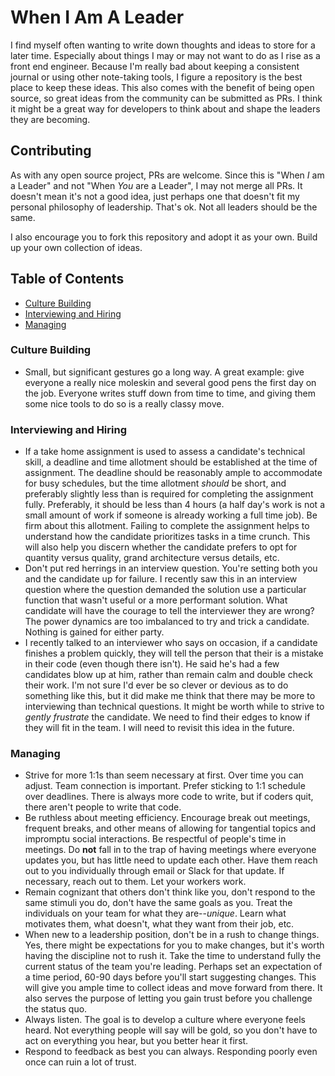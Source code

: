 # When I Am A Leader

I find myself often wanting to write down thoughts and ideas to store for a later time. Especially about things I may or may not want to do as I rise as a front end engineer. Because I'm really bad about keeping a consistent journal or using other note-taking tools, I figure a repository is the best place to keep these ideas. This also comes with the benefit of being open source, so great ideas from the community can be submitted as PRs. I think it might be a great way for developers to think about and shape the leaders they are becoming.

## Contributing

As with any open source project, PRs are welcome. Since this is "When _I_ am a Leader" and not "When _You_ are a Leader", I may not merge all PRs. It doesn't mean it's not a good idea, just perhaps one that doesn't fit my personal philosophy of leadership. That's ok. Not all leaders should be the same.

I also encourage you to fork this repository and adopt it as your own. Build up your own collection of ideas.

## Table of Contents

* [Culture Building](#culture-building)
* [Interviewing and Hiring](#interviewing-and-hiring)
* [Managing](#managing)

### Culture Building

* Small, but significant gestures go a long way. A great example: give everyone a really nice moleskin and several good pens the first day on the job. Everyone writes stuff down from time to time, and giving them some nice tools to do so is a really classy move.

### Interviewing and Hiring

* If a take home assignment is used to assess a candidate's technical skill, a deadline and time allotment should be established at the time of assignment. The deadline should be reasonably ample to accommodate for busy schedules, but the time allotment _should_ be short, and preferably slightly less than is required for completing the assignment fully. Preferably, it should be less than 4 hours (a half day's work is not a small amount of work if someone is already working a full time job). Be firm about this allotment. Failing to complete the assignment helps to understand how the candidate prioritizes tasks in a time crunch. This will also help you discern whether the candidate prefers to opt for quantity versus quality, grand architecture versus details, etc.
* Don't put red herrings in an interview question. You're setting both you and the candidate up for failure. I recently saw this in an interview question where the question demanded the solution use a particular function that wasn't useful or a more performant solution. What candidate will have the courage to tell the interviewer they are wrong? The power dynamics are too imbalanced to try and trick a candidate. Nothing is gained for either party.
* I recently talked to an interviewer who says on occasion, if a candidate finishes a problem quickly, they will tell the person that their is a mistake in their code (even though there isn't). He said he's had a few candidates blow up at him, rather than remain calm and double check their work. I'm not sure I'd ever be so clever or devious as to do something like this, but it did make me think that there may be more to interviewing than technical questions. It might be worth while to strive to _gently frustrate_ the candidate. We need to find their edges to know if they will fit in the team. I will need to revisit this idea in the future.

### Managing

* Strive for more 1:1s than seem necessary at first. Over time you can adjust. Team connection is important. Prefer sticking to 1:1 schedule over deadlines. There is always more code to write, but if coders quit, there aren't people to write that code.
* Be ruthless about meeting efficiency. Encourage break out meetings, frequent breaks, and other means of allowing for tangential topics and impromptu social interactions. Be respectful of people's time in meetings. Do **not** fall in to the trap of having meetings where everyone updates you, but has little need to update each other. Have them reach out to you individually through email or Slack for that update. If necessary, reach out to them. Let your workers work.
* Remain cognizant that others don't think like you, don't respond to the same stimuli you do, don't have the same goals as you. Treat the individuals on your team for what they are--*unique*. Learn what motivates them, what doesn't, what they want from their job, etc.
* When new to a leadership position, don't be in a rush to change things. Yes, there might be expectations for you to make changes, but it's worth having the discipline not to rush it. Take the time to understand fully the current status of the team you're leading. Perhaps set an expectation of a time period, 60-90 days before you'll start suggesting changes. This will give you ample time to collect ideas and move forward from there. It also serves the purpose of letting you gain trust before you challenge the status quo.
* Always listen. The goal is to develop a culture where everyone feels heard. Not everything people will say will be gold, so you don't have to act on everything you hear, but you better hear it first.
* Respond to feedback as best you can always. Responding poorly even once can ruin a lot of trust.
